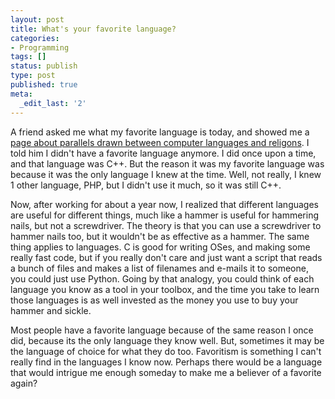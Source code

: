 ```yaml
---
layout: post
title: What's your favorite language?
categories:
- Programming
tags: []
status: publish
type: post
published: true
meta:
  _edit_last: '2'
---
```

A friend asked me what my favorite language is today, and showed me a <a href="http://www.aegisub.net/2008/12/if-programming-languages-were-religions.html">page about parallels drawn between computer languages and religons</a>. I told him I didn't have a favorite language anymore. I did once upon a time, and that language was C++. But the reason it was my favorite language was because it was the only language I knew at the time. Well, not really, I knew 1 other language, PHP, but I didn't use it much, so it was still C++.

Now, after working for about a year now, I realized that different languages are useful for different things, much like a hammer is useful for hammering nails, but not a screwdriver. The theory is that you can use a screwdriver to hammer nails too, but it wouldn't be as effective as a hammer. The same thing applies to languages. C is good for writing OSes, and making some really fast code, but if you really don't care and just want a script that reads a bunch of files and makes a list of filenames and e-mails it to someone, you could just use Python. Going by that analogy, you could think of each language you know as a tool in your toolbox, and the time you take to learn those languages is as well invested as the money you use to buy your hammer and sickle.

Most people have a favorite language because of the same reason I once did, because its the only language they know well. But, sometimes it may be the language of choice for what they do too. Favoritism is something I can't really find in the languages I know now. Perhaps there would be a language that would intrigue me enough someday to make me a believer of a favorite again?
